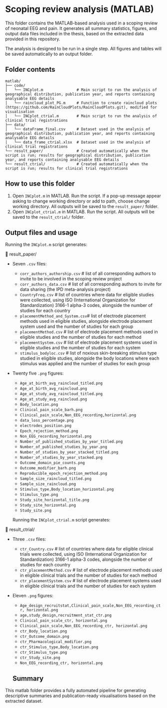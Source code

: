 # Scoping review analysis (MATLAB)

This folder contains the MATLAB-based analysis used in a scoping review of neonatal EEG and pain. It generates all summary statistics, figures, and output data files included in the thesis, based on the extracted data provided in this repository.

The analysis is designed to be run in a single step. All figures and tables will be saved automatically to an output folder.

## Folder contents

```
matlab/
├── code/
│   └── INCplot.m               # Main script to run the analysis of geographical distribution, publication year, and reports containing analysable EEG details 
│   └── raincloud_plot_PG.m     # Function to create raincloud plots (https://github.com/RainCloudPlots/RainCloudPlots.git), modified for visualisation
│   └── INCplot_ctrial.m        # Main script to run the analysis of clinical trial registrations 
├── data/
│   └── dataFrame_final.csv     # Dataset used in the analysis of geographical distribution, publication year, and reports containing analysable EEG details
│   └── data_frame_ctrial.xlsx  # Dataset used in the analysis of clinical trial registrations
└── result_paper/               # Created automatically when the script is run; results for geographical distribution, publication year, and reports containing analysable EEG details
└── result_ctrial/              # Created automatically when the script is run; results for clinical trial registrations
```

## How to use this folder

1. Open `INCplot.m` in MATLAB. Run the script. If a pop-up message appear asking to change working directory or add to path, choose change working directory. All outputs will be saved to the `result_paper/` folder.
2. Open `INCplot_ctrial.m` in MATLAB. Run the script. All outputs will be saved to the `result_ctrial/` folder.

## Output files and usage

Running the `INCplot.m` script generates:

📁 result_paper/ 

- Seven `.csv` files:

  - `corr_authors_authorship.csv`   # list of all corresponding authors to invite to be involved in the scoping review project
  - `corr_authors_data.csv`         # list of all corresponding authors to invite for data sharing (the IPD meta-analysis project)
  - `CountryFreq.csv`               # list of countries where data for eligible studies were collected, using ISO (International Organization for Standardization) 3166-1 alpha-3 codes, alongside the number of studies for each country
  - `placementMethod_and_System.csv`# list of electrode placement methods used in eligible studies, alongside electrode placement system used and the number of studies for each group
  - `placementMethod.csv`           # list of electrode placement methods used in eligible studies and the number of studies for each method
  - `placementSystem.csv`           # list of electrode placement systems used in eligible studies and the number of studies for each system
  - `stimulus_bodyloc.csv`          # list of noxious skin-breaking stimulus type studied in eligible studies, alongside the body locations where each stimulus was applied and the number of studies for each group

- Twenty five `.png` figures:

  - `Age_at_birth_avg_raincloud_titled.png` 
  - `Age_at_birth_avg_raincloud.png`
  - `Age_at_study_avg_raincloud_titled.png`
  - `Age_at_study_avg_raincloud.png`
  - `Body_location.png`
  - `Clinical_pain_scale_barh.png`
  - `Clinical_pain_scale,Non_EEG_recording,horizontal.png`
  - `data_loss_percentage.png`
  - `electrodes_position.png`
  - `Epoch_rejection_method.png`
  - `Non_EEG_recording_horizontal.png`
  - `Number_of_published_studies_by_year_titled.png`
  - `Number_of_published_studies_by_year.png`
  - `Number_of_studies_by_year_stacked_titled.png`
  - `Number_of_studies_by_year_stacked.png`
  - `Outcome_domain_pie_counts.png`
  - `Outcome_modifier_barh.png`
  - `Reproducible_epoch_rejection_method.png`
  - `Sample_size_raincloud_titled.png`
  - `Sample_size_raincloud.png`
  - `Stimulus_type,Body_location_horizontal.png`
  - `Stimulus_type.png`
  - `Study_site_horizontal_title.png`
  - `Study_site_horizontal.png`
  - `Study_site.png`

  Running the `INCplot_ctrial.m` script generates:

📁 result_ctrial/ 

- Three `.csv` files:

  - `ctr_Country.csv`               # list of countries where data for eligible clinical trials were collected, using ISO (International Organization for Standardization) 3166-1 alpha-3 codes, alongside the number of studies for each country
  - `ctr_placementMethod.csv`       # list of electrode placement methods used in eligible clinical trials and the number of studies for each method
  - `ctr_placementSystem.csv`       # list of electrode placement systems used in eligible clinical trials and the number of studies for each system

- Eleven `.png` figures:

  - `Age_design_recruitstat,Clinical_pain_scale,Non_EEG_recording_ctr, horizontal.png` 
  - `age,study_design,recruitment_stat_ctr.png`
  - `Clinical_pain_scale_ctr, horizontal.png`
  - `Clinical_pain_scale,Non_EEG_recording_ctr, horizontal.png`
  - `ctr_Body_location.png`
  - `ctr_Outcome_domain.png`
  - `ctr_Pharmacological_modifier.png`
  - `ctr_Stimulus_type,Body_location.png`
  - `ctr_Stimulus_type.png`
  - `ctr_Study_site.png`
  - `Non_EEG_recording_ctr, horizontal.png`

  ## Summary

This matlab folder provides a fully automated pipeline for generating descriptive summaries and publication-ready visualisations based on the extracted dataset.
